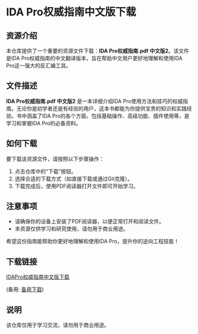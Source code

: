 # IDA Pro权威指南中文版下载

## 资源介绍

本仓库提供了一个重要的资源文件下载：**IDA Pro权威指南.pdf 中文版2**。该文件是IDA Pro权威指南的中文翻译版本，旨在帮助中文用户更好地理解和使用IDA Pro这一强大的反汇编工具。

## 文件描述

**IDA Pro权威指南.pdf 中文版2** 是一本详细介绍IDA Pro使用方法和技巧的权威指南。无论你是初学者还是有经验的用户，这本书都能为你提供宝贵的知识和实践经验。书中涵盖了IDA Pro的各个方面，包括基础操作、高级功能、插件使用等，是学习和掌握IDA Pro的必备资料。

## 如何下载

要下载该资源文件，请按照以下步骤操作：

1. 点击仓库中的“下载”按钮。
2. 选择合适的下载方式（如直接下载或通过Git克隆）。
3. 下载完成后，使用PDF阅读器打开文件即可开始学习。

## 注意事项

- 请确保你的设备上安装了PDF阅读器，以便正常打开和阅读文件。
- 本资源仅供学习和研究使用，请勿用于商业用途。

希望这份指南能帮助你更好地理解和使用IDA Pro，提升你的逆向工程技能！

## 下载链接
[IDAPro权威指南中文版下载](https://pan.quark.cn/s/75f5a14f7d00) 

(备用: [备用下载](https://pan.baidu.com/s/1r8lnNQIKYtbqAfZawi0-Zg?pwd=1234))

## 说明

该仓库仅用于学习交流，请勿用于商业用途。
